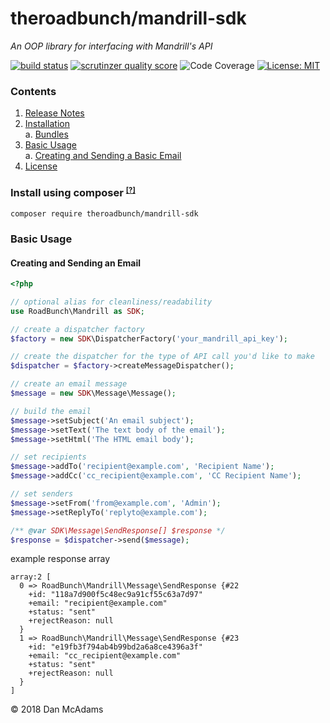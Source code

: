 # theroadbunch/mandrill-sdk
_An OOP library for interfacing with Mandrill's API_

[![build status](https://scrutinizer-ci.com/g/theroadbunch/mandrill-sdk/badges/build.png?b=master)](https://scrutinizer-ci.com/g/theroadbunch/mandrill-sdk/)
[![scrutinzer quality score](https://scrutinizer-ci.com/g/theroadbunch/mandrill-sdk/badges/quality-score.png?b=master)](https://scrutinizer-ci.com/g/theroadbunch/mandrill-sdk/)
![Code Coverage](https://scrutinizer-ci.com/g/theroadbunch/mandrill-sdk/badges/coverage.png?b=master)
[![License: MIT](https://img.shields.io/badge/License-MIT-yellow.svg)](https://opensource.org/licenses/MIT)

### Contents
1. [Release Notes](doc/release.md)
2. [Installation](#installation)  
    a. [Bundles](#bundle-installation)
3. [Basic Usage](#basic-usage)  
    a. [Creating and Sending a Basic Email](#basic-email)  
4. [License](LICENSE)

### <a name="installation">Install using composer</a> <sup><small>[[?]](https://getcomposer.org)</a></small></sup>

`composer require theroadbunch/mandrill-sdk`

### <a name="basic-usage">Basic Usage</a>

#### <a name="basic-email">Creating and Sending an Email</a>
```php
<?php

// optional alias for cleanliness/readability
use RoadBunch\Mandrill as SDK;

// create a dispatcher factory
$factory = new SDK\DispatcherFactory('your_mandrill_api_key');

// create the dispatcher for the type of API call you'd like to make
$dispatcher = $factory->createMessageDispatcher();

// create an email message
$message = new SDK\Message\Message();

// build the email
$message->setSubject('An email subject');
$message->setText('The text body of the email');
$message->setHtml('The HTML email body');

// set recipients
$message->addTo('recipient@example.com', 'Recipient Name');
$message->addCc('cc_recipient@example.com', 'CC Recipient Name');

// set senders
$message->setFrom('from@example.com', 'Admin');
$message->setReplyTo('replyto@example.com');

/** @var SDK\Message\SendResponse[] $response */
$response = $dispatcher->send($message);

```

example response array
```
array:2 [
  0 => RoadBunch\Mandrill\Message\SendResponse {#22
    +id: "118a7d900f5c48ec9a91cf55c63a7d97"
    +email: "recipient@example.com"
    +status: "sent"
    +rejectReason: null
  }
  1 => RoadBunch\Mandrill\Message\SendResponse {#23
    +id: "e19fb3f794ab4b99bd2a6a8ce4396a3f"
    +email: "cc_recipient@example.com"
    +status: "sent"
    +rejectReason: null
  }
]
````

&copy; 2018 Dan McAdams
